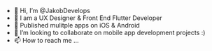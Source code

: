 - 👋 Hi, I’m @JakobDevelops
- 👀 I am a UX Designer & Front End Flutter Developer
- 🌱 Published mulitple apps on iOS & Android
- 💞️ I’m looking to collaborate on mobile app development projects :)
- 📫 How to reach me ...

<!---
JakobDevelops/JakobDevelops is a ✨ special ✨ repository because its `README.md` (this file) appears on your GitHub profile.
You can click the Preview link to take a look at your changes.
--->
